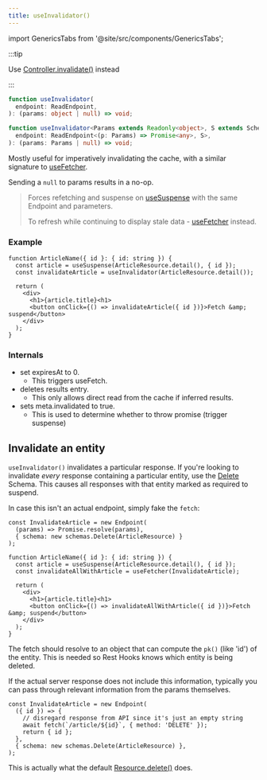 ```yaml
---
title: useInvalidator()
---
```

import GenericsTabs from '@site/src/components/GenericsTabs';

:::tip

Use [Controller.invalidate()](./Controller.md#invalidate) instead

:::

<GenericsTabs>

```typescript
function useInvalidator(
  endpoint: ReadEndpoint,
): (params: object | null) => void;
```

```typescript
function useInvalidator<Params extends Readonly<object>, S extends Schema>(
  endpoint: ReadEndpoint<(p: Params) => Promise<any>, S>,
): (params: Params | null) => void;
```

</GenericsTabs>

Mostly useful for imperatively invalidating the cache, with a similar signature to
[useFetcher](./useFetcher.md).

Sending a `null` to params results in a no-op.

> Forces refetching and suspense on [useSuspense](./useSuspense.md) with the same Endpoint
> and parameters.
>
> To refresh while continuing to display stale data - [useFetcher](./useFetcher.md) instead.

### Example

```tsx
function ArticleName({ id }: { id: string }) {
  const article = useSuspense(ArticleResource.detail(), { id });
  const invalidateArticle = useInvalidator(ArticleResource.detail());

  return (
    <div>
      <h1>{article.title}<h1>
      <button onClick={() => invalidateArticle({ id })}>Fetch &amp; suspend</button>
    </div>
  );
}
```

### Internals

- set expiresAt to 0.
  - This triggers useFetch.
- deletes results entry.
  - This only allows direct read from the cache if inferred results.
- sets meta.invalidated to true.
  - This is used to determine whether to throw promise (trigger suspense)

## Invalidate an entity

`useInvalidator()` invalidates a particular response. If you're looking to invalidate _every_
response containing a particular entity, use the [Delete](./Delete)
Schema. This causes all responses with that entity marked as required to suspend.

In case this isn't an actual endpoint, simply fake the `fetch`:

```tsx
const InvalidateArticle = new Endpoint(
  (params) => Promise.resolve(params),
  { schema: new schemas.Delete(ArticleResource) }
);

function ArticleName({ id }: { id: string }) {
  const article = useSuspense(ArticleResource.detail(), { id });
  const invalidateAllWithArticle = useFetcher(InvalidateArticle);

  return (
    <div>
      <h1>{article.title}<h1>
      <button onClick={() => invalidateAllWithArticle({ id })}>Fetch &amp; suspend</button>
    </div>
  );
}
```

The fetch should resolve to an object that can compute the `pk()` (like 'id')
of the entity. This is needed so Rest Hooks knows which entity is being deleted.

If the actual server response does not include this information, typically
you can pass through relevant information from the params themselves.

```tsx
const InvalidateArticle = new Endpoint(
  ({ id }) => {
    // disregard response from API since it's just an empty string
    await fetch(`/article/${id}`, { method: 'DELETE' });
    return { id };
  },
  { schema: new schemas.Delete(ArticleResource) },
);
```

This is actually what the default [Resource.delete()](./resource#delete-endpoint) does.

